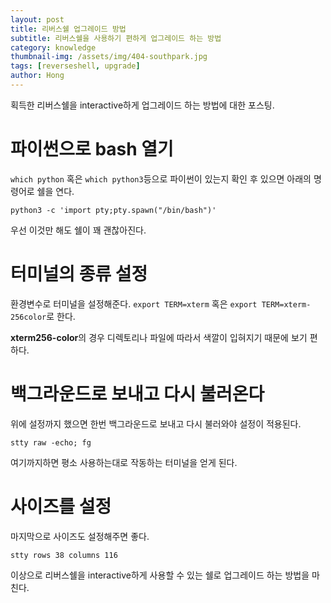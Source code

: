 ```yaml
---
layout: post
title: 리버스쉘 업그레이드 방법
subtitle: 리버스쉘을 사용하기 편하게 업그레이드 하는 방법
category: knowledge
thumbnail-img: /assets/img/404-southpark.jpg
tags: [reverseshell, upgrade]
author: Hong
---
```

획득한 리버스쉘을 interactive하게 업그레이드 하는 방법에 대한 포스팅.
# 파이썬으로 bash 열기
`which python` 혹은 `which python3`등으로 파이썬이 있는지 확인 후 있으면 아래의 명령어로 쉘을 연다.

`python3 -c 'import pty;pty.spawn("/bin/bash")'`

우선 이것만 해도 쉘이 꽤 괜찮아진다.
# 터미널의 종류 설정
환경변수로 터미널을 설정해준다.
`export TERM=xterm` 혹은 `export TERM=xterm-256color`로 한다.

**xterm256-color**의 경우 디렉토리나 파일에 따라서 색깔이 입혀지기 때문에 보기 편하다.
# 백그라운드로 보내고 다시 불러온다
위에 설정까지 했으면 한번 백그라운드로 보내고 다시 불러와야 설정이 적용된다.

`stty raw -echo; fg`

여기까지하면 평소 사용하는대로 작동하는 터미널을 얻게 된다. 
# 사이즈를 설정
마지막으로 사이즈도 설정해주면 좋다.

`stty rows 38 columns 116`

이상으로 리버스쉘을 interactive하게 사용할 수 있는 쉘로 업그레이드 하는 방법을 마친다.